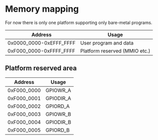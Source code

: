 # Memory mapping
For now there is only one platform supporting only bare-metal programs.

| Address | Usage |
|---------|-------|
| 0x0000_0000-0xEFFF_FFFF | User program and data |
| 0xF000_0000-0xFFFF_FFFF | Platform reserved (MMIO etc.) |

## Platform reserved area
| Address | Usage |
|---------|-------|
| 0xF000_0000 | GPIOWR_A   |
| 0xF000_0001 | GPIODIR_A  |
| 0xF000_0002 | GPIORD_A   |
| 0xF000_0003 | GPIOWR_B   |
| 0xF000_0004 | GPIODIR_B  |
| 0xF000_0005 | GPIORD_B   |